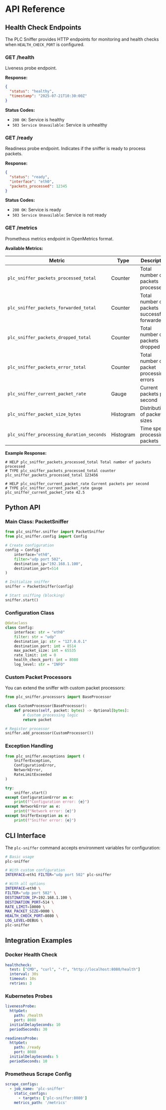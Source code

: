 # API Reference

## Health Check Endpoints

The PLC Sniffer provides HTTP endpoints for monitoring and health checks when `HEALTH_CHECK_PORT` is configured.

### GET /health

Liveness probe endpoint.

**Response:**
```json
{
  "status": "healthy",
  "timestamp": "2025-07-21T10:30:00Z"
}
```

**Status Codes:**
- `200 OK`: Service is healthy
- `503 Service Unavailable`: Service is unhealthy

### GET /ready

Readiness probe endpoint. Indicates if the sniffer is ready to process packets.

**Response:**
```json
{
  "status": "ready",
  "interface": "eth0",
  "packets_processed": 12345
}
```

**Status Codes:**
- `200 OK`: Service is ready
- `503 Service Unavailable`: Service is not ready

### GET /metrics

Prometheus metrics endpoint in OpenMetrics format.

**Available Metrics:**

| Metric | Type | Description |
|--------|------|-------------|
| `plc_sniffer_packets_processed_total` | Counter | Total number of packets processed |
| `plc_sniffer_packets_forwarded_total` | Counter | Total number of packets successfully forwarded |
| `plc_sniffer_packets_dropped_total` | Counter | Total number of packets dropped |
| `plc_sniffer_packets_error_total` | Counter | Total number of packet processing errors |
| `plc_sniffer_current_packet_rate` | Gauge | Current packets per second |
| `plc_sniffer_packet_size_bytes` | Histogram | Distribution of packet sizes |
| `plc_sniffer_processing_duration_seconds` | Histogram | Time spent processing packets |

**Example Response:**
```
# HELP plc_sniffer_packets_processed_total Total number of packets processed
# TYPE plc_sniffer_packets_processed_total counter
plc_sniffer_packets_processed_total 123456

# HELP plc_sniffer_current_packet_rate Current packets per second
# TYPE plc_sniffer_current_packet_rate gauge
plc_sniffer_current_packet_rate 42.5
```

## Python API

### Main Class: PacketSniffer

```python
from plc_sniffer.sniffer import PacketSniffer
from plc_sniffer.config import Config

# Create configuration
config = Config(
    interface="eth0",
    filter="udp port 502",
    destination_ip="192.168.1.100",
    destination_port=514
)

# Initialize sniffer
sniffer = PacketSniffer(config)

# Start sniffing (blocking)
sniffer.start()
```

### Configuration Class

```python
@dataclass
class Config:
    interface: str = "eth0"
    filter: str = "udp"
    destination_ip: str = "127.0.0.1"
    destination_port: int = 8514
    max_packet_size: int = 65535
    rate_limit: int = 0
    health_check_port: int = 8080
    log_level: str = "INFO"
```

### Custom Packet Processors

You can extend the sniffer with custom packet processors:

```python
from plc_sniffer.processors import BaseProcessor

class CustomProcessor(BaseProcessor):
    def process(self, packet: bytes) -> Optional[bytes]:
        # Custom processing logic
        return packet

# Register processor
sniffer.add_processor(CustomProcessor())
```

### Exception Handling

```python
from plc_sniffer.exceptions import (
    SnifferException,
    ConfigurationError,
    NetworkError,
    RateLimitExceeded
)

try:
    sniffer.start()
except ConfigurationError as e:
    print(f"Configuration error: {e}")
except NetworkError as e:
    print(f"Network error: {e}")
except SnifferException as e:
    print(f"Sniffer error: {e}")
```

## CLI Interface

The `plc-sniffer` command accepts environment variables for configuration:

```bash
# Basic usage
plc-sniffer

# With custom configuration
INTERFACE=eth1 FILTER="udp port 502" plc-sniffer

# With all options
INTERFACE=eth0 \
FILTER="udp port 502" \
DESTINATION_IP=192.168.1.100 \
DESTINATION_PORT=514 \
RATE_LIMIT=10000 \
MAX_PACKET_SIZE=9000 \
HEALTH_CHECK_PORT=8080 \
LOG_LEVEL=DEBUG \
plc-sniffer
```

## Integration Examples

### Docker Health Check

```yaml
healthcheck:
  test: ["CMD", "curl", "-f", "http://localhost:8080/health"]
  interval: 30s
  timeout: 10s
  retries: 3
```

### Kubernetes Probes

```yaml
livenessProbe:
  httpGet:
    path: /health
    port: 8080
  initialDelaySeconds: 10
  periodSeconds: 30

readinessProbe:
  httpGet:
    path: /ready
    port: 8080
  initialDelaySeconds: 5
  periodSeconds: 10
```

### Prometheus Scrape Config

```yaml
scrape_configs:
  - job_name: 'plc-sniffer'
    static_configs:
      - targets: ['plc-sniffer:8080']
    metrics_path: '/metrics'
```